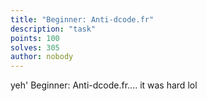 ```yaml
---
title: "Beginner: Anti-dcode.fr"
description: "task"
points: 100
solves: 305
author: nobody
---
```


yeh' Beginner: Anti-dcode.fr.... it was hard lol
